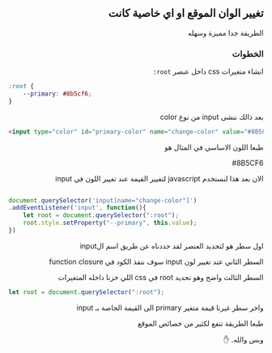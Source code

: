 <div dir="rtl">

## تغيير الوان الموقع او اي خاصية كانت 

الطريقة جدا مميزة وسهله 

### الخطوات

انشاء متغيرات css داخل عنصر ``` root: ``` <br>

</div>

```css
:root {
    --primary: #8b5cf6; 
}

```
<div dir="rtl">
بعد ذالك ننشى input من نوع color
</div>

```html
<input type="color" id="primary-color" name="change-color" value="#8B5CF6"/>
```
<div dir="rtl">
طبعا اللون الاساسي في المثال هو

#8B5CF6

الان بعد هذا لنستخدم javascript لتغيير القيمة عند تغيير اللون في input
</div>

```javascript

document.querySelector('input[name="change-color"]')
.addEventListener('input', function(){
    let root = document.querySelector(":root");
    root.style.setProperty("--primary", this.value);
})

```

<div dir="rtl">
اول سطر هو لتحديد العنصر لقد حددناه عن طريق اسم الinput 

السطر الثاني عند تغيير لون input سوف ننفذ الكود في function closure

السطر الثالث واضح وهو تحديد root في css اللي خزنا داخله المتغيرات 
</div>


```javascript
let root = document.querySelector(":root");
```

<div dir="rtl">
واخر سطر غيرنا قيمة متغير primary الى القيمة الخاصة بـ input

طبعا الطريقة تنفع لكثير من خصائص الموقع



وبس والله. ✋
</div>
